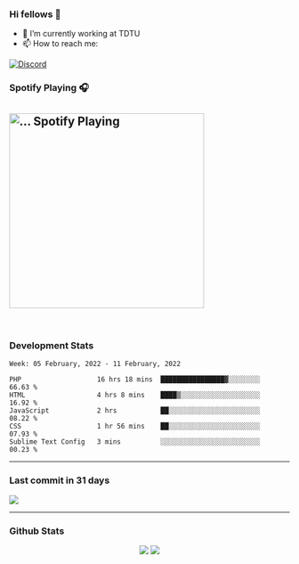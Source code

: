 ### Hi fellows 👋

- 🔭 I’m currently working at TDTU
- 📫 How to reach me:
<a href = "https://discordapp.com/users/517725152327499806">
  <img align="center" src="https://discord.c99.nl/widget/theme-4/517725152327499806.png" alt="Discord"/>
</a>


### Spotify Playing 🎧
[<img src="https://spotify-readme-git-master-maoleng.vercel.app/api/spotify-playing" alt="... Spotify Playing" width="350" />](https://open.spotify.com/user/jo3t0sjswxmpet9c67mq6qph3)
---
<br>

### Development Stats
<!--START_SECTION:waka-->
```text
Week: 05 February, 2022 - 11 February, 2022

PHP                   16 hrs 18 mins  ████████████████▓░░░░░░░░   66.63 % 
HTML                  4 hrs 8 mins    ████▒░░░░░░░░░░░░░░░░░░░░   16.92 % 
JavaScript            2 hrs           ██░░░░░░░░░░░░░░░░░░░░░░░   08.22 % 
CSS                   1 hr 56 mins    ██░░░░░░░░░░░░░░░░░░░░░░░   07.93 % 
Sublime Text Config   3 mins          ░░░░░░░░░░░░░░░░░░░░░░░░░   00.23 % 
```
<!--END_SECTION:waka-->

---
### Last commit in 31 days
<img src = "https://activity-graph.herokuapp.com/graph?username=maoleng&theme=react-dark">

---
### Github Stats
<p align = "center">
  <img src = "https://github-readme-stats.vercel.app/api?username=maoleng&theme=radical&line_height=27">
  <img src = "https://github-readme-stats.vercel.app/api/top-langs/?username=maoleng&count_private=true&theme=radical&langs_count=3">
</p>
